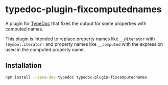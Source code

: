 # typedoc-plugin-fixcomputednames

A plugin for [TypeDoc](https://github.com/TypeStrong/typedoc) that fixes the output for some properties with computed names.

This plugin is intended to replace property names like `__@iterator` with `[Symbol.iterator]` and property names like `__computed` with the expression used in the computed property name.

## Installation

```sh
npm install --save-dev typedoc typedoc-plugin-fixcomputednames
```
